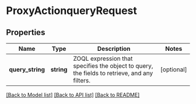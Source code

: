 # ProxyActionqueryRequest

## Properties
Name | Type | Description | Notes
------------ | ------------- | ------------- | -------------
**query_string** | **string** | ZOQL expression that specifies the object to query, the fields to retrieve, and any filters. | [optional] 

[[Back to Model list]](../README.md#documentation-for-models) [[Back to API list]](../README.md#documentation-for-api-endpoints) [[Back to README]](../README.md)


